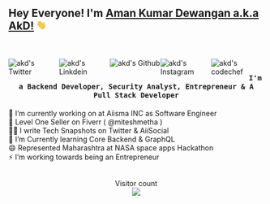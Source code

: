 ## Hey Everyone! I'm [Aman Kumar Dewangan a.k.a AkD!](https://github.com/Meetmetha) <img src="https://github.com/Meetmetha/Meetmetha/blob/main/Hi.gif" width="20px">
<br><br>
<a href="https://twitter.com/miteshmetha">
  <img align="left" alt="akd's Twitter" width="100px" src="https://img.shields.io/badge/Twitter-1DA1F2?style=for-the-badge&logo=Twitter&logoColor=white" />
</a>
<a href="https://www.linkedin.com/in/miteshmetha/">
  <img align="left" alt="akd's Linkdein" width="100px" src="https://img.shields.io/badge/Linkedin-0A66C2?style=for-the-badge&logo=Linkedin&logoColor=white" />
</a>
<a href="https://github.com/Meetmetha">
  <img align="left" alt="akd's Github" width="100px" src="https://img.shields.io/badge/Github-181717?style=for-the-badge&logo=Github&logoColor=white" />
</a>
<a href="https://www.instagram.com/meet_metha_">
  <img align="left" alt="akd's Instagram" width="100px" src="https://img.shields.io/badge/Instagram-E4405F?style=for-the-badge&logo=instagram&logoColor=white" />
</a>
<a href="mailto:miteshmehta2018@gmail.com">
  <img align="left" alt="akd's codechef" width="70px" src="https://img.shields.io/badge/Gmail-EA4335?style=for-the-badge&logo=Gmail&logoColor=white" />
</a>
		
## <p align="center"><h4 align="center"><samp> I'm a Backend Developer, Security Analyst, Entrepreneur & A Pull Stack Developer </samp></h4></p>

🔭 I’m currently working on at Aiisma INC as Software Engineer   
🥇 Level One Seller on Fiverr ( @miteshmetha )   
✍🏻 I write Tech Snapshots on Twitter & AiiSocial     
👷 I’m Currently learning Core Backend & GraphQL     
😄 Represented Maharashtra at NASA space apps Hackathon     
⚡ I’m working towards being an Entrepreneur     

##
<p align="center"> 
  Visitor count<br>
  <img src="https://profile-counter.glitch.me/Meetmetha/count.svg" />
</p>




